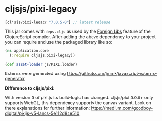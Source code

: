 # cljsjs/pixi-legacy

[](dependency)
```clojure
[cljsjs/pixi-legacy "7.0.5-0"] ;; latest release
```
[](/dependency)

This jar comes with `deps.cljs` as used by the [Foreign Libs][flibs] feature
of the ClojureScript compiler. After adding the above dependency to your project
you can require and use the packaged library like so:

```clojure
(ns application.core
  (:require cljsjs.pixi-legacy))

(def asset-loader js/PIXI.loader)
```

Externs were generated using https://github.com/jmmk/javascript-externs-generator

[flibs]: https://clojurescript.org/reference/packaging-foreign-deps

**Difference to cljsjs/pixi:**

With version 5 of pixi.js its build-logic has changed. cljsjs/pixi 5.0.0+ only supports WebGL, this dependency supports the canvas variant.
Look on there explanations for further information: https://medium.com/goodboy-digital/pixijs-v5-lands-5e112d84e510 